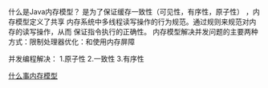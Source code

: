 什么是Java内存模型？
是为了保证缓存一致性（可见性，有序性，原子性） ，内存模型定义了共享
内存系统中多线程读写操作的行为规范。通过规则来规范对内存的读写操作，从而
保证指令执行的正确性。
内存模型解决并发问题的主要两种方式：限制处理器优化：和使用内存屏障

并发编程解决：
1.原子性
2.一致性
3.有序性

[什么事内存模型](https://www.hollischuang.com/archives/2550)